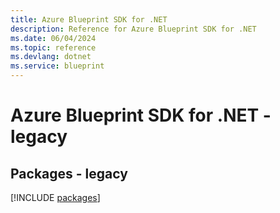 ```yaml
---
title: Azure Blueprint SDK for .NET
description: Reference for Azure Blueprint SDK for .NET
ms.date: 06/04/2024
ms.topic: reference
ms.devlang: dotnet
ms.service: blueprint
---
```

# Azure Blueprint SDK for .NET - legacy
## Packages - legacy
[!INCLUDE [packages](blueprint-index.md)]